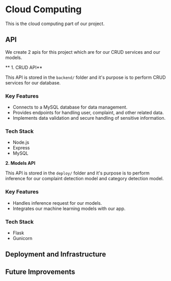 # Cloud Computing

This is the cloud computing part of our project.

## API

We create 2 apis for this project which are for our CRUD services and our models.

** 1. CRUD API**

This API is stored in the `backend/` folder and it's purpose is to perform CRUD services for our database.

### Key Features

- Connects to a MySQL database for data management.
- Provides endpoints for handling user, complaint, and other related data.
- Implements data validation and secure handling of sensitive information.

### Tech Stack
- Node.js  
- Express
- MySQL

**2. Models API**

This API is stored in the `deploy/` folder and it's purpose is to perform inference for our complaint detection model and category detection model.

### Key Features

- Handles inference request for our models.
- Integrates our machine learning models with our app.

### Tech Stack
- Flask
- Gunicorn

## Deployment and Infrastructure

## Future Improvements